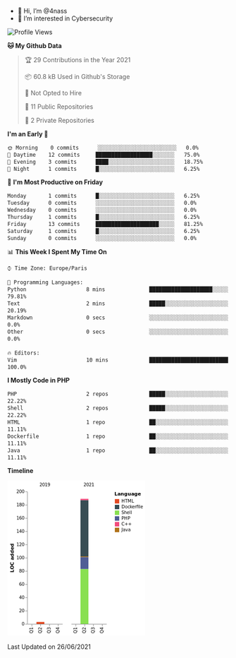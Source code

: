 - 👋 Hi, I’m @4nass
- 👀 I’m interested in Cybersecurity

<!--START_SECTION:waka-->
![Profile Views](http://img.shields.io/badge/Profile%20Views-1-blue)

**🐱 My Github Data** 

> 🏆 29 Contributions in the Year 2021
 > 
> 📦 60.8 kB Used in Github's Storage 
 > 
> 🚫 Not Opted to Hire
 > 
> 📜 11 Public Repositories 
 > 
> 🔑 2 Private Repositories  
 > 
**I'm an Early 🐤** 

```text
🌞 Morning    0 commits      ░░░░░░░░░░░░░░░░░░░░░░░░░   0.0% 
🌆 Daytime    12 commits     ██████████████████░░░░░░░   75.0% 
🌃 Evening    3 commits      ████░░░░░░░░░░░░░░░░░░░░░   18.75% 
🌙 Night      1 commits      █░░░░░░░░░░░░░░░░░░░░░░░░   6.25%

```
📅 **I'm Most Productive on Friday** 

```text
Monday       1 commits      █░░░░░░░░░░░░░░░░░░░░░░░░   6.25% 
Tuesday      0 commits      ░░░░░░░░░░░░░░░░░░░░░░░░░   0.0% 
Wednesday    0 commits      ░░░░░░░░░░░░░░░░░░░░░░░░░   0.0% 
Thursday     1 commits      █░░░░░░░░░░░░░░░░░░░░░░░░   6.25% 
Friday       13 commits     ████████████████████░░░░░   81.25% 
Saturday     1 commits      █░░░░░░░░░░░░░░░░░░░░░░░░   6.25% 
Sunday       0 commits      ░░░░░░░░░░░░░░░░░░░░░░░░░   0.0%

```


📊 **This Week I Spent My Time On** 

```text
⌚︎ Time Zone: Europe/Paris

💬 Programming Languages: 
Python                   8 mins              ████████████████████░░░░░   79.81% 
Text                     2 mins              █████░░░░░░░░░░░░░░░░░░░░   20.19% 
Markdown                 0 secs              ░░░░░░░░░░░░░░░░░░░░░░░░░   0.0% 
Other                    0 secs              ░░░░░░░░░░░░░░░░░░░░░░░░░   0.0%

🔥 Editors: 
Vim                      10 mins             █████████████████████████   100.0%

```

**I Mostly Code in PHP** 

```text
PHP                      2 repos             █████░░░░░░░░░░░░░░░░░░░░   22.22% 
Shell                    2 repos             █████░░░░░░░░░░░░░░░░░░░░   22.22% 
HTML                     1 repo              ██░░░░░░░░░░░░░░░░░░░░░░░   11.11% 
Dockerfile               1 repo              ██░░░░░░░░░░░░░░░░░░░░░░░   11.11% 
Java                     1 repo              ██░░░░░░░░░░░░░░░░░░░░░░░   11.11%

```


**Timeline**

![Chart not found](https://raw.githubusercontent.com/4nass/4nass/master/charts/bar_graph.png) 


 Last Updated on 26/06/2021
<!--END_SECTION:waka-->

<!---
4nass/4nass is a ✨ special ✨ repository because its `README.md` (this file) appears on your GitHub profile.
You can click the Preview link to take a look at your changes.
--->
